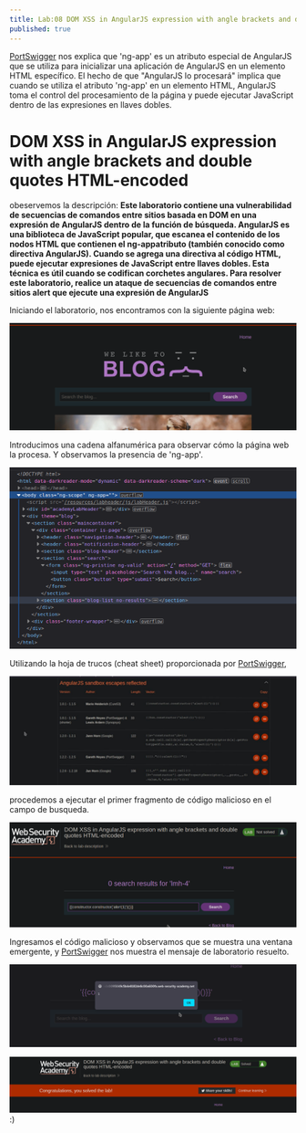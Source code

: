```yaml
---
title: Lab:08 DOM XSS in AngularJS expression with angle brackets and double quotes HTML-encoded
published: true
---
```

[PortSwigger](https://portswigger.net/web-security/cross-site-scripting/dom-based) nos explica que 'ng-app' es un atributo especial de AngularJS que se utiliza
para inicializar una aplicación de AngularJS en un elemento HTML específico.
El hecho de que "AngularJS lo procesará" implica que cuando se utiliza el atributo 'ng-app' en un elemento HTML, AngularJS toma el control del procesamiento de la página
y puede ejecutar JavaScript dentro de las expresiones en llaves dobles.

# [](#header-1) DOM XSS in AngularJS expression with angle brackets and double quotes HTML-encoded

obeservemos la descripción: **Este laboratorio contiene una vulnerabilidad de secuencias de comandos entre sitios basada en DOM en una expresión de AngularJS
dentro de la función de búsqueda.
AngularJS es una biblioteca de JavaScript popular, que escanea el contenido de los nodos HTML que contienen el ng-appatributo (también conocido como directiva AngularJS).
Cuando se agrega una directiva al código HTML, puede ejecutar expresiones de JavaScript entre llaves dobles. Esta técnica es útil cuando se codifican corchetes angulares.
Para resolver este laboratorio, realice un ataque de secuencias de comandos entre sitios alert que ejecute una expresión de AngularJS**

Iniciando el laboratorio, nos encontramos con la siguiente página web:

![](/images/images_XSS08/images1.png)

Introducimos una cadena alfanumérica para observar cómo la página web la procesa.
Y observamos la presencia de 'ng-app'.

![](/images/images_XSS08/images2.png)

Utilizando la hoja de trucos (cheat sheet) proporcionada por [PortSwigger](https://portswigger.net/web-security/cross-site-scripting/cheat-sheet), 

![](/images/images_XSS08/images3.png)

procedemos a ejecutar el primer fragmento de código malicioso en el campo de busqueda.

![](/images/images_XSS08/images4.png)

Ingresamos el código malicioso y observamos que se muestra una ventana emergente, y [PortSwigger](https://portswigger.net/web-security/cross-site-scripting/dom-based)
nos muestra el mensaje de laboratorio resuelto. 

![](/images/images_XSS08/images5.png)

![](/images/images_XSS08/images6.png)
:)
